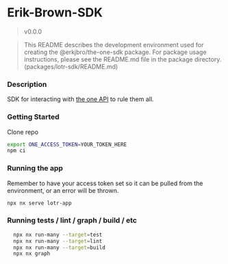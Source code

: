 # Erik-Brown-SDK

> v0.0.0

> This README describes the development environment used for creating the @erkjbro/the-one-sdk package.
> For package usage instructions, please see the README.md file in the package directory. (packages/lotr-sdk/README.md)

### Description

SDK for interacting with [the one API](https://the-one-api.dev/) to rule them all.

### Getting Started

Clone repo
```bash
export ONE_ACCESS_TOKEN=YOUR_TOKEN_HERE
npm ci
```

### Running the app

Remember to have your access token set so it can be pulled from the environment, or an error will be thrown.

```bash
npx nx serve lotr-app
```

### Running tests / lint / graph / build / etc

```bash
  npx nx run-many --target=test
  npx nx run-many --target=lint
  npx nx run-many --target=build
  npx nx graph
```
